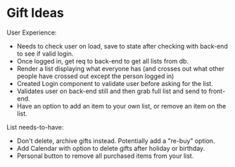 # Gift Ideas

User Experience:
- Needs to check user on load, save to state after checking with back-end to see if valid login.
- Once logged in, get req to back-end to get all lists from db.
- Render a list displaying what everyone has (and crosses out what other people have crossed out except the person logged in)
- Created Login component to validate user before asking for the list.
- Validates user on back-end still and then grab full list and send to front-end.
- Have an option to add an item to your own list, or remove an item on the list.

List needs-to-have:
- Don't delete, archive gifts instead. Potentially add a "re-buy" option.
- Add Calendar with option to delete gifts after holiday or birthday.
- Personal button to remove all purchased items from your list.
